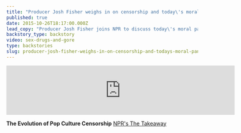 ```yaml
---
title: "Producer Josh Fisher weighs in on censorship and today\'s moral panic "
published: true
date: 2015-10-26T18:17:00.000Z
lead_copy: "Producer Josh Fisher joins NPR to discuss today\'s moral panic and the evolution of pop culture censorship "
backstory_type: backstory
video: sex-drugs-and-gore
type: backstories
slug: producer-josh-fisher-weighs-in-on-censorship-and-todays-moral-panic
---
```

<iframe width="600" height="130" frameborder="0" scrolling="no" src="https://www.wnyc.org/widgets/ondemand_player/takeaway/#file=%2Faudio%2Fxspf%2F540877%2F"></iframe>

**The Evolution of Pop Culture Censorship**
[NPR's The Takeaway](http://www.thetakeaway.org/story/the-takeaway-2015-10-26/)


